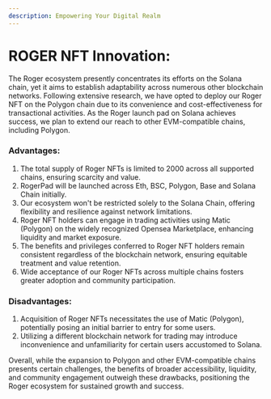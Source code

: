 ```yaml
---
description: Empowering Your Digital Realm
---
```


# ROGER NFT Innovation:

The Roger ecosystem presently concentrates its efforts on the Solana chain, yet it aims to establish adaptability across numerous other blockchain networks. Following extensive research, we have opted to deploy our Roger NFT on the Polygon chain due to its convenience and cost-effectiveness for transactional activities. As the Roger launch pad on Solana achieves success, we plan to extend our reach to other EVM-compatible chains, including Polygon.

### Advantages:

1. The total supply of Roger NFTs is limited to 2000 across all supported chains, ensuring scarcity and value.
2. RogerPad will be launched across Eth, BSC, Polygon, Base and Solana Chain initially.
3. Our ecosystem won't be restricted solely to the Solana Chain, offering flexibility and resilience against network limitations.
4. Roger NFT holders can engage in trading activities using Matic (Polygon) on the widely recognized Opensea Marketplace, enhancing liquidity and market exposure.
5. The benefits and privileges conferred to Roger NFT holders remain consistent regardless of the blockchain network, ensuring equitable treatment and value retention.
6. Wide acceptance of our Roger NFTs across multiple chains fosters greater adoption and community participation.

&#x20;

### Disadvantages:

1. Acquisition of Roger NFTs necessitates the use of Matic (Polygon), potentially posing an initial barrier to entry for some users.
2. Utilizing a different blockchain network for trading may introduce inconvenience and unfamiliarity for certain users accustomed to Solana.

&#x20;

Overall, while the expansion to Polygon and other EVM-compatible chains presents certain challenges, the benefits of broader accessibility, liquidity, and community engagement outweigh these drawbacks, positioning the Roger ecosystem for sustained growth and success.
